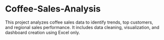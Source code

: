 # Coffee-Sales-Analysis
This project analyzes coffee sales data to identify trends, top customers, and regional sales performance. It includes data cleaning, visualization, and dashboard creation using Excel only.
